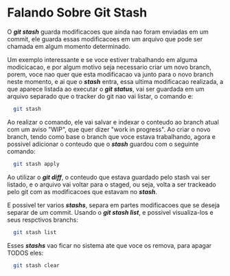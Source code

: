# Falando Sobre **Git Stash**

O  **_git stash_** guarda modificacoes que ainda nao foram enviadas em um commit, ele guarda essas modificacoes em um arquivo que pode ser chamada em algum momento determinado.

Um exemplo interessante e se voce estiver trabalhando em alguma modicicacao, e por algum motivo seja necessario criar um novo branch, porem, voce nao quer que esta modificacao va junto para o novo branch neste momento, e ai que o **_stash_** entra, essa ultima modificacao realizada, a que aparece listada ao executar o **_git status_**, vai ser guardada em um arquivo separado que o tracker do git nao vai listar, o comando e:

```bash
  git stash
```

Ao realizar o comando, ele vai salvar e indexar o conteudo ao branch atual com um aviso "WIP", que quer dizer "work in progress". Ao criar o novo branch, tendo como base o branch que voce estava trabalhando, agora e possivel adicionar o conteudo que o **_stash_** guardou com o seguinte comando:

```bash
  git stash apply
```

Ao utilizar o **_git diff_**, o conteudo que estava guardado pelo stash vai ser listado, e o arquivo vai voltar para o staged, ou seja, volta a ser trackeado pelo git com as modificacoes que estavam no **_stash_**.

E possivel ter varios **_stashs_**, separa em partes modificacoes que se deseja separar de um commit. Usando o **_git stash list_**, e possivel visualiza-los e seus respctivos branchs:

```bash
  git stash list
```

Esses **_stashs_** vao ficar no sistema ate que voce os remova, para apagar TODOS eles:

```bash
  git stash clear
```
